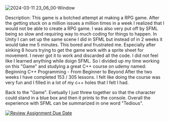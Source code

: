 
![2024-03-11 23_06_00-Window](https://github.com/forsbergsskola-se/gp23-203-opengl-game-djssfmlgameteam/assets/89846079/d814b8e1-9753-4984-9d9b-5f46b66987b1)

Description:
This game is a botched attempt at making a RPG game.
After the getting stuck on a million issues a million times in a week I realized that I would not be able to create a RPG game.
I was also very put off by SFML being so slow and requiring way to much coding for things to happen.
In Unity I can set up the same scene I did in SFML but instead of in 2 weeks it would take me 5 minutes.
This bored and frustrated me.
Especially after sinking 8 hours trying to get the game work with a sprite sheet for movement.
I never got it to work and discarded all the code.
I did not feel like I learned anything while doign SFML.
So i divided up my time working on this "Game" and studying a great C++ course on udemy named: 
Beginning C++ Programming - From Beginner to Beyond
After the two weeks I have completed 153 / 305 lessons.
I felt like doing the course was very fun and I filled in a lot of my c++ holes that I felt I had.

Back to the "Game".
Evetually I just threw together so that the character could stand in a blue box and then it prints to the console.
Overall the experience with SFML can be summarized in one word "Tedious".


[![Review Assignment Due Date](https://classroom.github.com/assets/deadline-readme-button-24ddc0f5d75046c5622901739e7c5dd533143b0c8e959d652212380cedb1ea36.svg)](https://classroom.github.com/a/UqIUAt8b)

